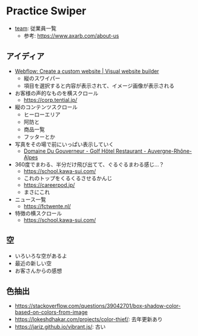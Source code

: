 # Practice Swiper

- [team](https://pss-aileen.github.io/practice-swiper/team/p): 従業員一覧
  - 参考: https://www.axarb.com/about-us

## アイディア
- [Webflow: Create a custom website | Visual website builder](https://webflow.com/?r=0)
  - 縦のスワイパー
  - 項目を選択すると内容が表示されて、イメージ画像が表示される
- お客様の声的なものを横スクロール
  - https://corp.tential.jp/
- 縦のコンテンツスクロール
  - ヒーローエリア
  - 阿防と
  - 商品一覧
  - フッターとか
- 写真をその場で前にいっぱい表示していく
  - [Domaine Du Gouverneur - Golf Hôtel Restaurant - Auvergne-Rhône-Alpes](https://domainedugouverneur.fr/fr)
- 360度でまわる、半分だけ飛び出てて、ぐるぐるまわる感じ...？
  - https://school.kawa-sui.com/
  - これのトップをくるくるさせるかんじ
  - https://careerpod.jp/
  - まさにこれ
- ニュース一覧
  - https://fctwente.nl/
- 特徴の横スクロール
  - https://school.kawa-sui.com/

## 空
- いろいろな空があるよ
- 最近の新しい空
- お客さんからの感想

## 色抽出
- https://stackoverflow.com/questions/39042701/box-shadow-color-based-on-colors-from-image
- https://lokeshdhakar.com/projects/color-thief/: 去年更新あり
- https://jariz.github.io/vibrant.js/: 古い
